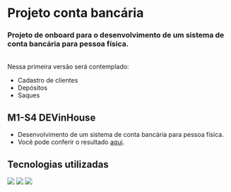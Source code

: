 # Projeto conta bancária
### Projeto de onboard para o desenvolvimento de um sistema de conta bancária para pessoa física.
<br>
Nessa primeira versão será contemplado: 

- Cadastro de clientes
- Depósitos
- Saques

## M1-S4 DEVinHouse
- Desenvolvimento de um sistema de conta bancária para pessoa física. 
- Você pode conferir o resultado <a href="https://pedrolaraburu.github.io/Projeto-conta-bancaria/">aqui</a>.
## Tecnologias utilizadas
<p>
<img src="https://img.shields.io/badge/-HTML5-E34F26?logo=html5&logoColor=white&style=for-the-badge">
<img src="https://img.shields.io/badge/-JavaScript-F7DF1E?logo=javascript&logoColor=white&style=for-the-badge">
<img src="https://img.shields.io/badge/-CSS3-1572B6?logo=css3&logoColor=white&style=for-the-badge">
</p>

